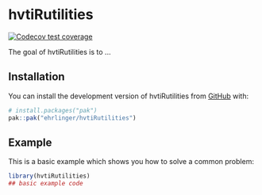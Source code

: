 
# hvtiRutilities

<!-- badges: start -->
  [![Codecov test coverage](https://codecov.io/gh/ehrlinger/hvtiRutilities/graph/badge.svg)](https://app.codecov.io/gh/ehrlinger/hvtiRutilities)
  <!-- badges: end -->
The goal of hvtiRutilities is to ...

## Installation

You can install the development version of hvtiRutilities from [GitHub](https://github.com/) with:

``` r
# install.packages("pak")
pak::pak("ehrlinger/hvtiRutilities")
```

## Example

This is a basic example which shows you how to solve a common problem:

``` r
library(hvtiRutilities)
## basic example code
```

